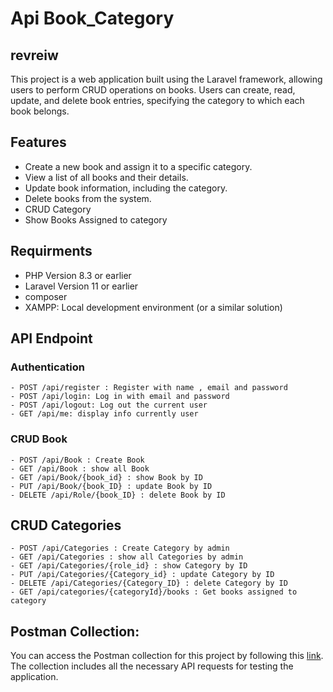 # Api Book_Category

## revreiw

This project is a web application built using the Laravel framework, allowing users to perform CRUD operations on books. Users can create, read, update, and delete book entries, specifying the category to which each book belongs.

## Features

-   Create a new book and assign it to a specific category.
-   View a list of all books and their details.
-   Update book information, including the category.
-   Delete books from the system.
-   CRUD Category
-   Show Books Assigned to category

## Requirments

-   PHP Version 8.3 or earlier
-   Laravel Version 11 or earlier
-   composer
-   XAMPP: Local development environment (or a similar solution)

## API Endpoint

### Authentication

    - POST /api/register : Register with name , email and password
    - POST /api/login: Log in with email and password
    - POST /api/logout: Log out the current user
    - GET /api/me: display info currently user

### CRUD Book

    - POST /api/Book : Create Book
    - GET /api/Book : show all Book
    - GET /api/Book/{book_id} : show Book by ID
    - PUT /api/Book/{book_ID} : update Book by ID
    - DELETE /api/Role/{book_ID} : delete Book by ID

## CRUD Categories

    - POST /api/Categories : Create Category by admin
    - GET /api/Categories : show all Categories by admin
    - GET /api/Categories/{role_id} : show Category by ID
    - PUT /api/Categories/{Category_id} : update Category by ID
    - DELETE /api/Categories/{Category_ID} : delete Category by ID
    - GET /api/categories/{categoryId}/books : Get books assigned to category

## Postman Collection:

You can access the Postman collection for this project by following this [link](https://documenter.getpostman.com/view/37833857/2sAXqy2eV1). The collection includes all the necessary API requests for testing the application.
